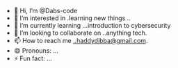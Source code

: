 - 👋 Hi, I’m @Dabs-code
- 👀 I’m interested in .learning new things ..
- 🌱 I’m currently learning ...introduction to cybersecurity 
- 💞️ I’m looking to collaborate on ..anything tech.
- 📫 How to reach me ..haddydibba@gmail.com.
- 😄 Pronouns: ...
- ⚡ Fun fact: ...

<!---
Dabs-code/Dabs-code is a ✨ special ✨ repository because its `README.md` (this file) appears on your GitHub profile.
You can click the Preview link to take a look at your changes.
--->

